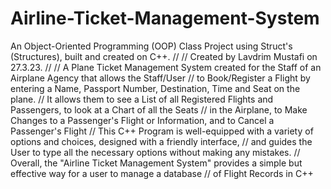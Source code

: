 # Airline-Ticket-Management-System
An Object-Oriented Programming (OOP) Class Project using Struct's (Structures), built and created on C++.
//
// Created by Lavdrim Mustafi on 27.3.23.
//
//  A Plane Ticket Management System created for the Staff of an Airplane Agency that allows the Staff/User
//  to Book/Register a Flight by entering a Name, Passport Number, Destination, Time and Seat on the plane.
//  It allows them to see a List of all Registered Flights and Passengers, to look at a Chart of all the Seats
//  in the Airplane, to Make Changes to a Passenger's Flight or Information, and to Cancel a Passenger's Flight
//  This C++ Program is well-equipped with a variety of options and choices, designed with a friendly interface,
//  and guides the User to type all the necessary options without making any mistakes.
//  Overall, the "Airline Ticket Management System" provides a simple but effective way for a user to manage a database
//  of Flight Records in C++
